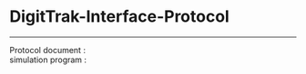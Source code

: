 # DigitTrak-Interface-Protocol  
---------------------
Protocol document :   
simulation program :   


